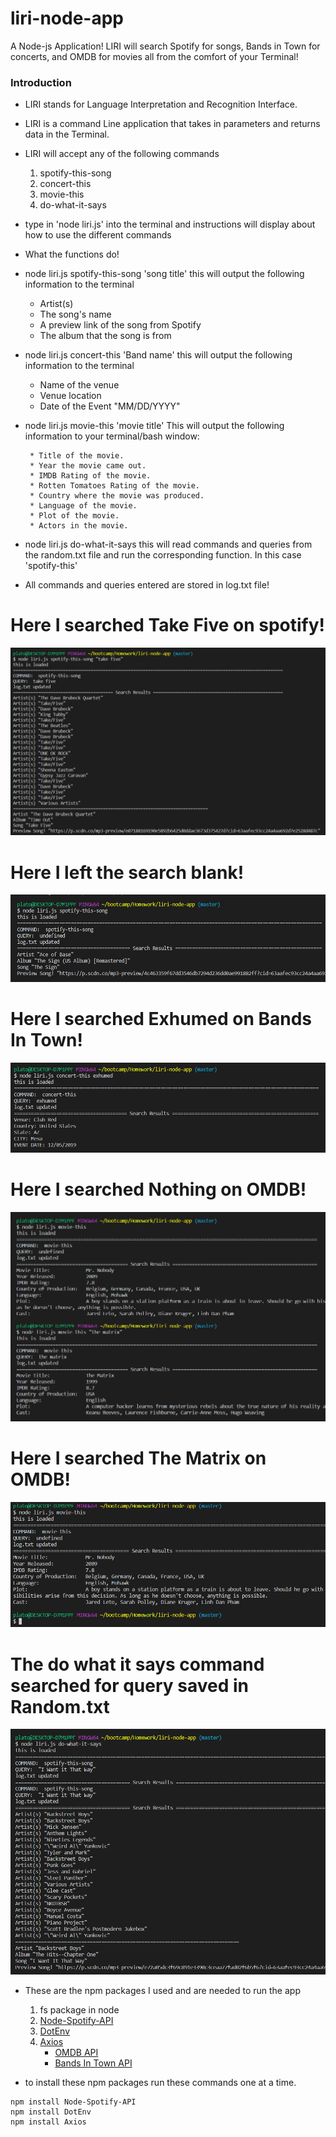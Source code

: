 # liri-node-app
A Node-js Application! LIRI will search Spotify for songs, Bands in Town for concerts, and OMDB for movies all from the comfort of your Terminal!

### Introduction
* LIRI stands for Language Interpretation and Recognition Interface.
* LIRI is a command Line application that takes in parameters and returns data in the Terminal.
* LIRI will accept any of the following commands
	1. spotify-this-song
	2. concert-this
	3. movie-this
	4. do-what-it-says

* type in 'node liri.js' into the terminal and instructions will display about how to use the different commands

* What the functions do!

* node liri.js spotify-this-song 'song title'
    this will output the following information to the terminal

    * Artist(s)
    * The song's name
    * A preview link of the song from Spotify
    * The album that the song is from

* node liri.js concert-this 'Band name'
    this will output the following information to the terminal

    * Name of the venue
    * Venue location
    * Date of the Event "MM/DD/YYYY"
    
* node liri.js movie-this 'movie title'
    This will output the following information to your terminal/bash window:

       * Title of the movie.
       * Year the movie came out.
       * IMDB Rating of the movie.
       * Rotten Tomatoes Rating of the movie.
       * Country where the movie was produced.
       * Language of the movie.
       * Plot of the movie.
       * Actors in the movie.

* node liri.js do-what-it-says
    this will read commands and queries from the random.txt file and run the corresponding function. In this case 'spotify-this'
    
* All commands and queries entered are stored in log.txt file!

# Here I searched Take Five on spotify!
![ScreenShot](img/spotify-take-five.png "Spotify")
# Here I left the search blank!
![ScreenShot](img/spotify-this-aceofbass.png "Spotify")
# Here I searched Exhumed on Bands In Town!
![ScreenShot](img/concert-this-exhumed.png "Bands in town")
# Here I searched Nothing on OMDB!
![ScreenShot](img/movie-this.png "OMDB")
# Here I searched The Matrix on OMDB!
![ScreenShot](img/movie-this-mrnobody.png "OMDB")
# The do what it says command searched for query saved in Random.txt
![ScreenShot](img/do-what-it-says.png "spotify")

* These are the npm packages I used and are needed to run the app
	1. fs package in node
	2. [Node-Spotify-API](https://www.npmjs.com/package/node-spotify-api)
	3. [DotEnv](https://www.npmjs.com/package/dotenv)
    4. [Axios](https://www.npmjs.com/package/axios)
        * [OMDB API](http://www.omdbapi.com)
        * [Bands In Town API](http://www.artists.bandsintown.com/bandsintown-api)

* to install these npm packages run these commands one at a time.
```
npm install Node-Spotify-API
npm install DotEnv
npm install Axios
